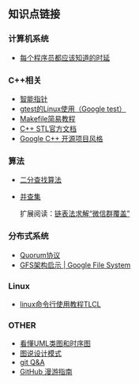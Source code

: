 
## 知识点链接




### 计算机系统
- [每个程序员都应该知道的时延](https://people.eecs.berkeley.edu/~rcs/research/interactive_latency.html)


### C++相关

- [智能指针](https://www.cnblogs.com/wxquare/p/4759020.html)
- [gtest的Linux使用（Google test）](https://www.cnblogs.com/hcu5555/archive/2015/04/30/4468847.html)
- [Makefile简易教程](https://www.cnblogs.com/owlman/p/5514724.html)
- [C++ STL官方文档](http://www.cplusplus.com/reference/vector/vector/)
- [Google C++ 开源项目风格](https://zh-google-styleguide.readthedocs.io/en/latest/google-cpp-styleguide/contents/)

### 算法

- [二分查找算法](https://www.cnblogs.com/luoxn28/p/5767571.html)
- [并查集](https://mp.weixin.qq.com/s?__biz=MjM5ODYxMDA5OQ==&mid=2651961784&idx=1&sn=8cafa3051aa3f56327038f884512fb9d&chksm=bd2d0c648a5a85729f873caf1475df2ec7e9d1221e1e69ac0085e34c0a1f309a8797fd1453ce&scene=0&xtrack=1#rd)

  扩展阅读：[链表法求解“微信群覆盖”](https://mp.weixin.qq.com/s?__biz=MjM5ODYxMDA5OQ==&mid=2651961762&idx=1&sn=5cc03810dfd50875937f1d89bac2d919&chksm=bd2d0c7e8a5a8568caada4b4f04369079286894b93786dfebff6fef1c193c3a19db172dcf5e8&scene=21)

### 分布式系统
- [Quorum协议](https://en.wikipedia.org/wiki/Quorum_(distributed_computing))
- [GFS架构启示 | Google File System](https://mp.weixin.qq.com/s?__biz=MjM5ODYxMDA5OQ==&mid=2651961812&idx=1&sn=592e3cc722bdfc4201d07cb1b087ed06&chksm=bd2d0c088a5a851eec1e01cea1d68a365edab46bc6985c469adb4b0df17f0e6c2f07bda8da47&scene=21)




### Linux

- [linux命令行使用教程TLCL](http://billie66.github.io/TLCL/book/index.html)

### OTHER

- [看懂UML类图和时序图](https://design-patterns.readthedocs.io/zh_CN/latest/read_uml.html)
- [图说设计模式](https://design-patterns.readthedocs.io/zh_CN/latest/index.html)
- [git Q&A](https://github.com/k88hudson/git-flight-rules/blob/master/README_zh-CN.md)
- [GitHub 漫游指南](https://github.com/phodal/github)
